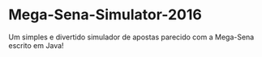 # Mega-Sena-Simulator-2016
Um simples e divertido simulador de apostas parecido com a Mega-Sena escrito em Java!
